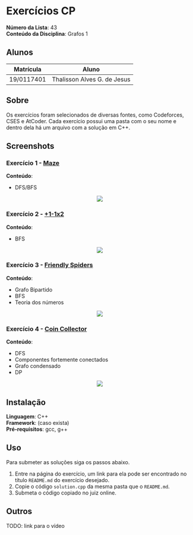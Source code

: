 # Exercícios CP

**Número da Lista**: 43<br>
**Conteúdo da Disciplina**: Grafos 1<br>

## Alunos
|Matrícula | Aluno |
| -- | -- |
| 19/0117401  |  Thalisson Alves G. de Jesus |

## Sobre 
Os exercícios foram selecionados de diversas fontes, como Codeforces, CSES e AtCoder. Cada exercício possui uma pasta com o seu nome e dentro dela há um arquivo com a solução em C++.

## Screenshots

### Exercício 1 - [Maze](./Maze/)

**Conteúdo**:
- DFS/BFS

<center>

![](../assets/Maze.png)
</center>

### Exercício 2 - [+1-1x2](./%2B1-1x2/)

**Conteúdo**:
- BFS

<center>

![](../assets/+1-1x2.png)
</center>

### Exercício 3 - [Friendly Spiders](./Friendly-Spiders/)
**Conteúdo**:
- Grafo Bipartido
- BFS
- Teoria dos números

<center>

![](../assets/Friendly-Spiders.png)
</center>

### Exercício 4 - [Coin Collector](./Coin-Collector/)
**Conteúdo**:
- DFS
- Componentes fortemente conectados
- Grafo condensado
- DP

<center>

![](../assets/Coin-Collector.png)
</center>

## Instalação 
**Linguagem**: C++<br>
**Framework**: (caso exista)<br>
**Pré-requisitos**: gcc, g++

## Uso 

Para submeter as soluções siga os passos abaixo.

1. Entre na página do exercício, um link para ela pode ser encontrado no título `README.md` do exercício desejado.
2. Copie o código `solution.cpp` da mesma pasta que o `README.md`.
3. Submeta o código copiado no juiz online.

## Outros 

TODO: link para o vídeo

